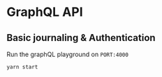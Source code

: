 # GraphQL API
## Basic journaling & Authentication

Run the graphQL playground on `PORT:4000`
```
yarn start
```